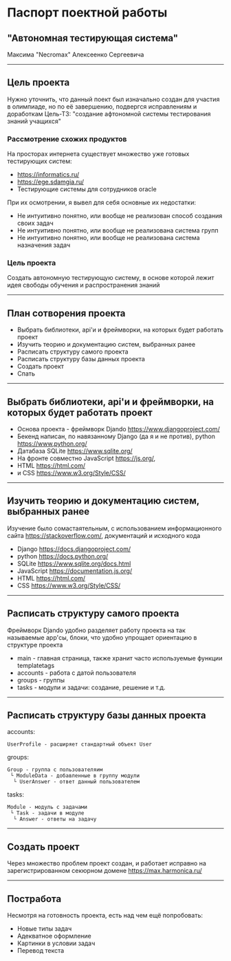 # Паспорт поектной работы
## "Автономная тестирующая система"

Максима "Necromax" Алексеенко Сергеевича

---

## Цель проекта
Нужно уточнить, что данный поект был изначально создан для участия в олимпиаде, но по её завершению, подвергся исправлениям и доработкам
Цель-ТЗ: "создание афтономной системы тестирования знаний учащихся"

### Рассмотрение схожих продуктов 

На просторах интернета существует множество уже готовых тестирующих систем:

- https://informatics.ru/
- https://ege.sdamgia.ru/
- Тестирующие системы для сотрудников oracle

При их осмотрении, я вывел для себя основные их недостатки:

- Не интуитивно понятно, или вообще не реализован способ создания своих задач
- Не интуитивно понятно, или вообще не реализована система групп
- Не интуитивно понятно, или вообще не реализована система назначения задач

### Цель проекта

Создать автономную тестирующую систему, в основе которой лежит идея свободы обучения и распространения знаний

---

## План сотворения проекта

- Выбрать библиотеки, api'и и фреймворки, на которых будет работать проект
- Изучить теорию и документацию систем, выбранных ранее
- Расписать структуру самого проекта
- Расписать структуру базы данных проекта
- Создать проект
- Спать
 
---

## Выбрать библиотеки, api'и и фреймворки, на которых будет работать проект

- Основа проекта - фреймворк Djando https://www.djangoproject.com/
- Бекенд написан, по навязанному Django (да я и не против), python https://www.python.org/
- Датабаза SQLite https://www.sqlite.org/
- На фронте совместно JavaScript https://js.org/,
- HTML https://html.com/
- и CSS https://www.w3.org/Style/CSS/

---

## Изучить теорию и документацию систем, выбранных ранее

Изучение было сомастаятельным, с использованием информационного сайта https://stackoverflow.com/, документаций и исходного кода
- Django https://docs.djangoproject.com/
- python https://docs.python.org/
- SQLite https://www.sqlite.org/docs.html
- JavaScript https://documentation.js.org/
- HTML https://html.com/
- CSS https://www.w3.org/Style/CSS/

---

## Расписать структуру самого проекта

Фреймворк Djando удобно разделяет работу проекта на так называемые app'сы, блоки, что удобно упрощает ориентацию в структуре проекта

- main - главная страница, также хранит часто используемые функции templatetags
- accounts - работа с датой пользователя
- groups - группы
- tasks - модули и задачи: создание, решение и т.д.

---

## Расписать структуру базы данных проекта

accounts:

```
UserProfile - расширяет стандартный объект User
```

groups:

```
Group - группа с пользователяим
 └ ModuleData - добавленные в группу модули
  └ UserAnswer - ответ данный пользователем
```

tasks:

```
Module - модуль с задачами
 └ Task - задачи в модуле
  └ Answer - ответы на задачу
```

---

## Создать проект

Через множество проблем проект создан, и работает исправно на зарегистрированном секюрном домене https://max.harmonica.ru/

---

## Постработа

Несмотря на готовность проекта, есть над чем ещё попробовать:

- Новые типы задач
- Адекватное оформление
- Картинки в условии задач
- Перевод текста
